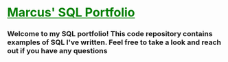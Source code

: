 # <span style="color:green"><ins>Marcus' SQL Portfolio</ins></span>

### Welcome to my SQL portfolio! This code repository contains examples of SQL I've written. Feel free to take a look and reach out if you have any questions
